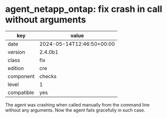 [//]: # (werk v2)
# agent_netapp_ontap: fix crash in call without arguments

key        | value
---------- | ---
date       | 2024-05-14T12:46:50+00:00
version    | 2.4.0b1
class      | fix
edition    | cre
component  | checks
level      | 1
compatible | yes

The agent was crashing when called manually from the command line without any arguments.
Now the agent fails gracefully in such case.
